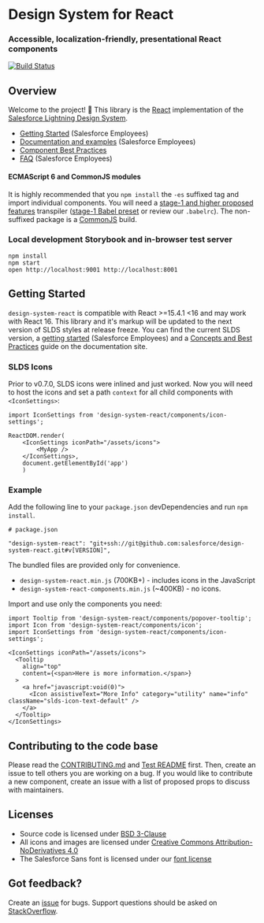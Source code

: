 # Design System for React
### Accessible, localization-friendly, presentational React components

[![Build Status](https://travis-ci.com/salesforce/design-system-react.svg?token=erkizBStRxre5p3S1xij&branch=master)](https://travis-ci.com/salesforce/design-system-react)

## Overview
Welcome to the project! :wave: This library is the [React](https://facebook.github.io/react/) implementation of the [Salesforce Lightning Design System](https://www.lightningdesignsystem.com/).

* [Getting Started](https://react.lightningdesignsystem.com/getting-started/) (Salesforce Employees)
* [Documentation and examples](https://react.lightningdesignsystem.com/) (Salesforce Employees)
* [Component Best Practices](CONTRIBUTING.md#concepts-and-best-practices)
* [FAQ](https://react.lightningdesignsystem.com/faq/) (Salesforce Employees)

#### ECMAScript 6 and CommonJS modules

It is highly recommended that you `npm install` the `-es` suffixed tag and import individual components. You will need a [stage-1 and higher proposed features](https://babeljs.io/docs/plugins/preset-stage-1/) transpiler ([stage-1 Babel preset](https://www.npmjs.com/package/babel-preset-stage-1) or review our `.babelrc`). The non-suffixed package is a [CommonJS](https://nodejs.org/docs/latest/api/modules.html) build.

### Local development Storybook and in-browser test server

```
npm install
npm start
open http://localhost:9001 http://localhost:8001
```

## Getting Started

`design-system-react` is compatible with React >=15.4.1 <16 and may work with React 16. This library and it's markup will be updated to the next version of SLDS styles at release freeze. You can find the current SLDS version, a [getting started](https://react.lightningdesignsystem.com/getting-started/) (Salesforce Employees) and a [Concepts and Best Practices](CONTRIBUTING.md) guide on the documentation site.

### SLDS Icons

Prior to v0.7.0, SLDS icons were inlined and just worked. Now you will need to host the icons and set a path `context` for all child components with `<IconSettings>`:

```
import IconSettings from 'design-system-react/components/icon-settings';

ReactDOM.render(
	<IconSettings iconPath="/assets/icons">
		<MyApp />
	</IconSettings>,
	document.getElementById('app')
	)
```

### Example

Add the following line to your `package.json` devDependencies and run `npm install`.

```
# package.json

"design-system-react": "git+ssh://git@github.com:salesforce/design-system-react.git#v[VERSION]",
```

The bundled files are provided only for convenience. 

* `design-system-react.min.js` (700KB+) - includes icons in the JavaScript
* `design-system-react-components.min.js` (~400KB) - no icons.

Import and use only the components you need:

```
import Tooltip from 'design-system-react/components/popover-tooltip';
import Icon from 'design-system-react/components/icon';
import IconSettings from 'design-system-react/components/icon-settings';

<IconSettings iconPath="/assets/icons">
  <Tooltip
    align="top"
    content={<span>Here is more information.</span>}
  >
    <a href="javascript:void(0)">
      <Icon assistiveText="More Info" category="utility" name="info" className="slds-icon-text-default" />
    </a>
  </Tooltip>
</IconSettings>
```

## Contributing to the code base

Please read the [CONTRIBUTING.md](CONTRIBUTING.md) and [Test README](/tests/README.md) first. Then, create an issue to tell others you are working on a bug. If you would like to contribute a new component, create an issue with a list of proposed props to discuss with maintainers.  

## Licenses

* Source code is licensed under [BSD 3-Clause](https://git.io/sfdc-license)
* All icons and images are licensed under [Creative Commons Attribution-NoDerivatives 4.0](https://github.com/salesforce/licenses/blob/master/LICENSE-icons-images.txt)
* The Salesforce Sans font is licensed under our [font license](https://github.com/salesforce/licenses/blob/master/LICENSE-font.txt)

## Got feedback?

Create an [issue](https://github.com/salesforce/design-system-react/issues) for bugs. Support questions should be asked on [StackOverflow](https://stackoverflow.com/).
